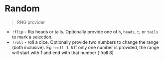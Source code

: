 # Random

> RNG provider

* `!flip` - flip heads or tails. Optionally provide one of `h`, `heads`, `t`, or `tails` to mark a selection.
* `!roll` - roll a dice. Optionally provide two numbers to change the range (both inclusive). Eg `!roll 1 6`
If only one number is provided, the range will start with 1 and end with that number (`!roll 8)